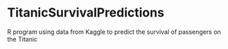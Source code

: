# TitanicSurvivalPredictions
R program using data from Kaggle to predict the survival of passengers on the Titanic
